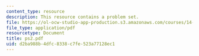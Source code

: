 ```yaml
---
content_type: resource
description: This resource contains a problem set.
file: https://ol-ocw-studio-app-production.s3.amazonaws.com/courses/14-462-advanced-macroeconomics-ii-spring-2007/d2ba988b4dfc8338c7fe523a77128ec1_ps2.pdf
file_type: application/pdf
resourcetype: Document
title: ps2.pdf
uid: d2ba988b-4dfc-8338-c7fe-523a77128ec1
---
```


